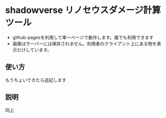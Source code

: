 # shadowverse リノセウスダメージ計算ツール

- github-pagesを利用して単一ページで動作します。誰でも利用できます
- 画像はサーバーには保存されません。利用者のクライアント上にある物を表示だけしています。

## 使い方

もうちょいできたら追記します

## 説明

同上
